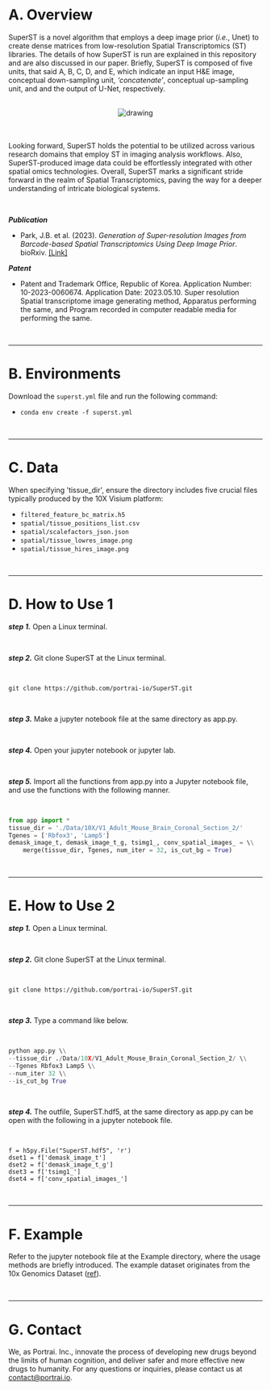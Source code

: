# A. Overview

SuperST is a novel algorithm that employs a deep image prior (_i.e._, Unet) to create dense matrices from low-resolution Spatial Transcriptomics (ST) libraries. The details of how SuperST is run are explained in this repository and are also discussed in our paper. Briefly, SuperST is composed of five units, that said A, B, C, D, and E, which indicate an input H&E image, conceptual down-sampling unit, _‘concatenate’_, conceptual up-sampling unit, and and the output of U-Net, respectively.

<br>
<center>
<img src="https://github.com/portrai-io/SuperST/assets/55747737/1306cb22-60ee-47ff-aa53-91791c6e6eca" alt="drawing" />
</center>
<br>
<br>

Looking forward, SuperST holds the potential to be utilized across various research domains that employ ST in imaging analysis workflows. Also, SuperST-produced image data could be effortlessly integrated with other spatial omics technologies. Overall, SuperST marks a significant stride forward in the realm of Spatial Transcriptomics, paving the way for a deeper understanding of intricate biological systems.

<br>

_**Publication**_

* Park, J.B. et al. (2023). _Generation of Super-resolution Images from Barcode-based Spatial Transcriptomics Using Deep Image Prior_. bioRxiv. [[Link]](https://www.biorxiv.org/content/10.1101/2023.06.26.546529v1) 

_**Patent**_

* Patent and Trademark Office, Republic of Korea. Application Number: 10-2023-0060674. Application Date: 2023.05.10. Super resolution Spatial transcriptome image generating method, Apparatus performing the same, and Program recorded in computer readable media for performing the same. 

<br>

---

# B. Environments

Download the `superst.yml` file and run the following command:

- `conda env create -f superst.yml`

<br>

---

# C. Data

When specifying 'tissue_dir', ensure the directory includes five crucial files typically produced by the 10X Visium platform:

- `filtered_feature_bc_matrix.h5`
- `spatial/tissue_positions_list.csv`
- `spatial/scalefactors_json.json`
- `spatial/tissue_lowres_image.png`
- `spatial/tissue_hires_image.png`

<br>

---

# D. How to Use 1

_**step 1.**_ Open a Linux terminal.

<br>

_**step 2.**_ Git clone SuperST at the Linux terminal.

<br>

`git clone https://github.com/portrai-io/SuperST.git`

<br>

_**step 3.**_ Make a jupyter notebook file at the same directory as app.py.
  
<br>

_**step 4.**_ Open your jupyter notebook or jupyter lab. 

<br>

_**step 5.**_ Import all the functions from app.py into a Jupyter notebook file, and use the functions with the following manner.

<br>

```python
from app import *
tissue_dir = './Data/10X/V1_Adult_Mouse_Brain_Coronal_Section_2/'
Tgenes = ['Rbfox3', 'Lamp5']
demask_image_t, demask_image_t_g, tsimg1_, conv_spatial_images_ = \\
    merge(tissue_dir, Tgenes, num_iter = 32, is_cut_bg = True)
```

<br>

---

# E. How to Use 2

_**step 1.**_ Open a Linux terminal.

<br>

_**step 2.**_ Git clone SuperST at the Linux terminal.

<br>

`git clone https://github.com/portrai-io/SuperST.git`

<br>

_**step 3.**_ Type a command like below.

<br>

```python
python app.py \\
--tissue_dir ./Data/10X/V1_Adult_Mouse_Brain_Coronal_Section_2/ \\
--Tgenes Rbfox3 Lamp5 \\
--num_iter 32 \\
--is_cut_bg True
```

<br>

_**step 4.**_ The outfile, SuperST.hdf5, at the same directory as app.py can be open with the following in a jupyter notebook file.

<br>

```import h5py 
f = h5py.File("SuperST.hdf5", 'r')
dset1 = f['demask_image_t'] 
dset2 = f['demask_image_t_g'] 
dset3 = f['tsimg1_'] 
dset4 = f['conv_spatial_images_']
```

<br>

---

# F. Example

Refer to the jupyter notebook file at the Example directory, where the usage methods are briefly introduced. The example dataset originates from the 10x Genomics Dataset ([ref](https://www.10xgenomics.com/resources/datasets/adult-mouse-brain-section-2-coronal-stains-dapi-anti-gfap-anti-neu-n-1-standard-1-1-0)).

<br>

---

# G. Contact

We, as Portrai. Inc., innovate the process of developing new drugs beyond the limits of human cognition, and deliver safer and more effective new drugs to humanity. For any questions or inquiries, please contact us at [contact@portrai.io](mailto:contact@portrai.io).
